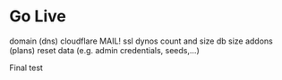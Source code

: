 # Go Live

domain (dns)
cloudflare
MAIL!
ssl
dynos count and size
db size
addons (plans)
reset data (e.g. admin credentials, seeds,...)

Final test
